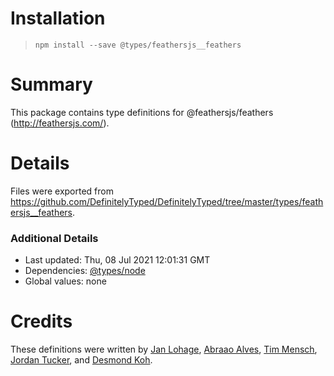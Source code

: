 # Installation
> `npm install --save @types/feathersjs__feathers`

# Summary
This package contains type definitions for @feathersjs/feathers (http://feathersjs.com/).

# Details
Files were exported from https://github.com/DefinitelyTyped/DefinitelyTyped/tree/master/types/feathersjs__feathers.

### Additional Details
 * Last updated: Thu, 08 Jul 2021 12:01:31 GMT
 * Dependencies: [@types/node](https://npmjs.com/package/@types/node)
 * Global values: none

# Credits
These definitions were written by [ Jan Lohage](https://github.com/j2L4e), [Abraao Alves](https://github.com/AbraaoAlves), [Tim Mensch](https://github.com/TimMensch), [Jordan Tucker](https://github.com/jordanbtucker), and [Desmond Koh](https://github.com/deskoh).
